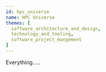 ```yaml
---
id: hpc_universe
name: HPC Universe
themes: [
  software_architecture_and_design,
  technology_and_tooling,
  software_project_mangement
]
---
```


Everything.....